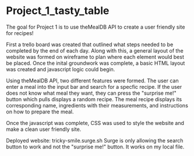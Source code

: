 # Project_1_tasty_table
The goal for Project 1 is to use theMealDB API to create a user friendly site for recipes! 

First a trello board was created that outlined what steps needed to be completed by the end of each day. Along with this, a general layout of the website was formed on wireframe to plan where each element would best be placed. Once the inital groundwork was complete, a basic HTML layout was created and javascript logic could begin. 

Using theMealDB API, two different features were formed. The user can enter a meal into the input bar and search for a specfic recipe. If the user does not know what meal they want, they can press the "surprise me!" button which pulls displays a random recipe. The meal recipe displays its corresponding name, ingredients with their measurements, and instructions on how to prepare the meal. 

Once the javascript was complete, CSS was used to style the website and make a clean user friendly site.

Deployed website: tricky-smile.surge.sh
Surge is only allowing the search button to work and not the "surprise me!" button. It works on my local file. 
